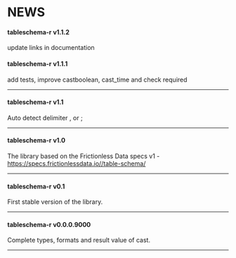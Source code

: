 NEWS
================

#### tableschema-r v1.1.2

update links in documentation

#### tableschema-r v1.1.1

add tests, improve castboolean, cast_time and check required

------------------------------------------------------------------------

#### tableschema-r v1.1

Auto detect delimiter , or ;

------------------------------------------------------------------------

#### tableschema-r v1.0

The library based on the Frictionless Data specs v1 -
<https://specs.frictionlessdata.io//table-schema/>

------------------------------------------------------------------------

#### tableschema-r v0.1

First stable version of the library.

------------------------------------------------------------------------

#### tableschema-r v0.0.0.9000

Complete types, formats and result value of cast.

------------------------------------------------------------------------
